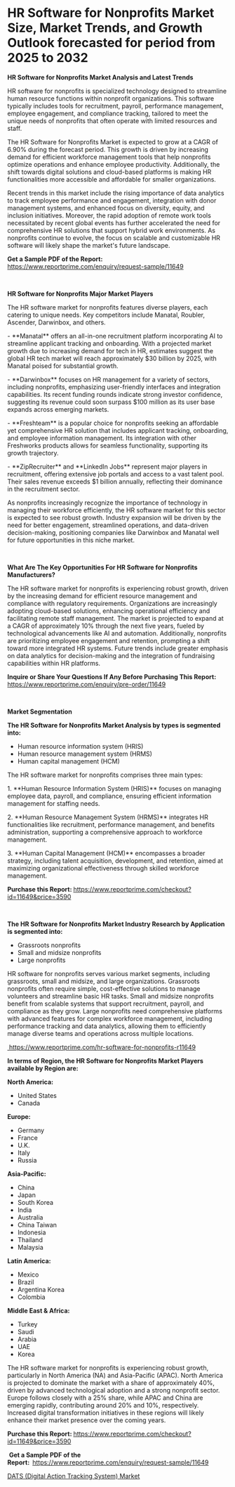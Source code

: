 <p><h1>HR Software for Nonprofits Market Size, Market Trends, and Growth Outlook forecasted for period from 2025 to 2032</h1></p><p><strong>HR Software for Nonprofits Market Analysis and Latest Trends</strong></p>
<p><p>HR software for nonprofits is specialized technology designed to streamline human resource functions within nonprofit organizations. This software typically includes tools for recruitment, payroll, performance management, employee engagement, and compliance tracking, tailored to meet the unique needs of nonprofits that often operate with limited resources and staff.</p><p>The HR Software for Nonprofits Market is expected to grow at a CAGR of 6.90% during the forecast period. This growth is driven by increasing demand for efficient workforce management tools that help nonprofits optimize operations and enhance employee productivity. Additionally, the shift towards digital solutions and cloud-based platforms is making HR functionalities more accessible and affordable for smaller organizations.</p><p>Recent trends in this market include the rising importance of data analytics to track employee performance and engagement, integration with donor management systems, and enhanced focus on diversity, equity, and inclusion initiatives. Moreover, the rapid adoption of remote work tools necessitated by recent global events has further accelerated the need for comprehensive HR solutions that support hybrid work environments. As nonprofits continue to evolve, the focus on scalable and customizable HR software will likely shape the market's future landscape.</p></p>
<p><strong>Get a Sample PDF of the Report:&nbsp;</strong> <a href="https://www.reportprime.com/enquiry/request-sample/11649?utm_campaign=3316&utm_medium=2&utm_source=Github&utm_content=ia&utm_term=21032025&utm_id=hr-software-for-nonprofits">https://www.reportprime.com/enquiry/request-sample/11649</a></p>
<p>&nbsp;</p>
<p><strong>HR Software for Nonprofits Major Market Players</strong></p>
<p><p>The HR software market for nonprofits features diverse players, each catering to unique needs. Key competitors include Manatal, Roubler, Ascender, Darwinbox, and others. </p><p>- **Manatal** offers an all-in-one recruitment platform incorporating AI to streamline applicant tracking and onboarding. With a projected market growth due to increasing demand for tech in HR, estimates suggest the global HR tech market will reach approximately $30 billion by 2025, with Manatal poised for substantial growth.</p><p>- **Darwinbox** focuses on HR management for a variety of sectors, including nonprofits, emphasizing user-friendly interfaces and integration capabilities. Its recent funding rounds indicate strong investor confidence, suggesting its revenue could soon surpass $100 million as its user base expands across emerging markets.</p><p>- **Freshteam** is a popular choice for nonprofits seeking an affordable yet comprehensive HR solution that includes applicant tracking, onboarding, and employee information management. Its integration with other Freshworks products allows for seamless functionality, supporting its growth trajectory.</p><p>- **ZipRecruiter** and **LinkedIn Jobs** represent major players in recruitment, offering extensive job portals and access to a vast talent pool. Their sales revenue exceeds $1 billion annually, reflecting their dominance in the recruitment sector.</p><p>As nonprofits increasingly recognize the importance of technology in managing their workforce efficiently, the HR software market for this sector is expected to see robust growth. Industry expansion will be driven by the need for better engagement, streamlined operations, and data-driven decision-making, positioning companies like Darwinbox and Manatal well for future opportunities in this niche market.</p></p>
<p>&nbsp;</p>
<p><strong>What Are The Key Opportunities For HR Software for Nonprofits Manufacturers?</strong></p>
<p><p>The HR software market for nonprofits is experiencing robust growth, driven by the increasing demand for efficient resource management and compliance with regulatory requirements. Organizations are increasingly adopting cloud-based solutions, enhancing operational efficiency and facilitating remote staff management. The market is projected to expand at a CAGR of approximately 10% through the next five years, fueled by technological advancements like AI and automation. Additionally, nonprofits are prioritizing employee engagement and retention, prompting a shift toward more integrated HR systems. Future trends include greater emphasis on data analytics for decision-making and the integration of fundraising capabilities within HR platforms.</p></p>
<p><strong>Inquire or Share Your Questions If Any Before Purchasing This Report:</strong> <a href="https://www.reportprime.com/enquiry/pre-order/11649?utm_campaign=3316&utm_medium=2&utm_source=Github&utm_content=ia&utm_term=21032025&utm_id=hr-software-for-nonprofits">https://www.reportprime.com/enquiry/pre-order/11649</a></p>
<p>&nbsp;</p>
<p><strong>Market Segmentation</strong></p>
<p><strong>The HR Software for Nonprofits Market Analysis by types is segmented into:</strong></p>
<p><ul><li>Human resource information system (HRIS)</li><li>Human resource management system (HRMS)</li><li>Human capital management (HCM)</li></ul></p>
<p><p>The HR software market for nonprofits comprises three main types: </p><p>1. **Human Resource Information System (HRIS)** focuses on managing employee data, payroll, and compliance, ensuring efficient information management for staffing needs.</p><p>2. **Human Resource Management System (HRMS)** integrates HR functionalities like recruitment, performance management, and benefits administration, supporting a comprehensive approach to workforce management.</p><p>3. **Human Capital Management (HCM)** encompasses a broader strategy, including talent acquisition, development, and retention, aimed at maximizing organizational effectiveness through skilled workforce management.</p></p>
<p><strong>Purchase this Report:&nbsp;</strong><a href="https://www.reportprime.com/checkout?id=11649&price=3590&utm_campaign=3316&utm_medium=2&utm_source=Github&utm_content=ia&utm_term=21032025&utm_id=hr-software-for-nonprofits">https://www.reportprime.com/checkout?id=11649&price=3590</a></p>
<p>&nbsp;</p>
<p><strong>The HR Software for Nonprofits Market Industry Research by Application is segmented into:</strong></p>
<p><ul><li>Grassroots nonprofits</li><li>Small and midsize nonprofits</li><li>Large nonprofits</li></ul></p>
<p><p>HR software for nonprofits serves various market segments, including grassroots, small and midsize, and large organizations. Grassroots nonprofits often require simple, cost-effective solutions to manage volunteers and streamline basic HR tasks. Small and midsize nonprofits benefit from scalable systems that support recruitment, payroll, and compliance as they grow. Large nonprofits need comprehensive platforms with advanced features for complex workforce management, including performance tracking and data analytics, allowing them to efficiently manage diverse teams and operations across multiple locations.</p></p>
<p><a href="https://www.reportprime.com/hr-software-for-nonprofits-r11649?utm_campaign=3316&utm_medium=2&utm_source=Github&utm_content=ia&utm_term=21032025&utm_id=hr-software-for-nonprofits">&nbsp;https://www.reportprime.com/hr-software-for-nonprofits-r11649</a></p>
<p><strong>In terms of Region, the HR Software for Nonprofits Market Players available by Region are:</strong></p>
<p>
    <p> <strong> North America: </strong>
        <ul>
            <li>United States</li>
            <li>Canada</li>
        </ul>
        </p> 
    <p> <strong> Europe: </strong>
        <ul>
            <li>Germany</li>
            <li>France</li>
            <li>U.K.</li>
            <li>Italy</li>
            <li>Russia</li>
        </ul>
        </p> 
    <p> <strong> Asia-Pacific: </strong>
        <ul>
            <li>China</li>
            <li>Japan</li>
            <li>South Korea</li>
            <li>India</li>
            <li>Australia</li>
            <li>China Taiwan</li>
            <li>Indonesia</li>
            <li>Thailand</li>
            <li>Malaysia</li>
        </ul>
        </p> 
    <p> <strong> Latin America: </strong>
        <ul>
            <li>Mexico</li>
            <li>Brazil</li>
            <li>Argentina Korea</li>
            <li>Colombia</li>
        </ul>
        </p> 
    <p> <strong> Middle East & Africa: </strong>
        <ul>
            <li>Turkey</li>
            <li>Saudi</li>
            <li>Arabia</li>
            <li>UAE</li>
            <li>Korea</li>
        </ul>
    </p>
    </p>
<p><p>The HR software market for nonprofits is experiencing robust growth, particularly in North America (NA) and Asia-Pacific (APAC). North America is projected to dominate the market with a share of approximately 40%, driven by advanced technological adoption and a strong nonprofit sector. Europe follows closely with a 25% share, while APAC and China are emerging rapidly, contributing around 20% and 10%, respectively. Increased digital transformation initiatives in these regions will likely enhance their market presence over the coming years.</p></p>
<p><strong>Purchase this Report: </strong><a href="https://www.reportprime.com/checkout?id=11649&price=3590&utm_campaign=3316&utm_medium=2&utm_source=Github&utm_content=ia&utm_term=21032025&utm_id=hr-software-for-nonprofits">https://www.reportprime.com/checkout?id=11649&price=3590</a></p>
<p>&nbsp;<strong>Get a Sample PDF of the Report:&nbsp;&nbsp;</strong><a href="https://www.reportprime.com/enquiry/request-sample/11649?utm_campaign=3316&utm_medium=2&utm_source=Github&utm_content=ia&utm_term=21032025&utm_id=hr-software-for-nonprofits">https://www.reportprime.com/enquiry/request-sample/11649</a></p>
<p><strong></strong></p>
<p><p><a href="https://github.com/duscarajlha/Market-Research-Report-List-1/blob/main/dats-digital-action-tracking-system-market.md?utm_campaign=3316&utm_medium=2&utm_source=Github&utm_content=ia&utm_term=21032025&utm_id=hr-software-for-nonprofits">DATS (Digital Action Tracking System) Market</a></p></p>
